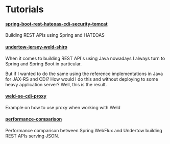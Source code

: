 # Tutorials

#### [spring-boot-rest-hateoas-cdi-security-tomcat](https://github.com/partjarnberg/tutorials/tree/master/spring-boot-rest-hateoas-cdi-security-tomcat)
Building REST APIs using Spring and HATEOAS

#### [undertow-jersey-weld-shiro](https://github.com/partjarnberg/tutorials/tree/master/undertow-jersey-weld-shiro)
When it comes to building REST API´s using Java nowadays I always turn to Spring and Spring Boot in particular.

But if I wanted to do the same using the reference implementations in Java for JAX-RS and CDI? How would I do this and without deploying to some heavy application server? Well, this is the result.

#### [weld-se-cdi-proxy](https://github.com/partjarnberg/tutorials/tree/master/weld-se-cdi-proxy)
Example on how to use proxy when working with Weld

#### [performance-comparison](https://github.com/partjarnberg/tutorials/tree/master/performance-comparison)
Performance comparison between Spring WebFlux and Undertow building REST APIs serving JSON.
